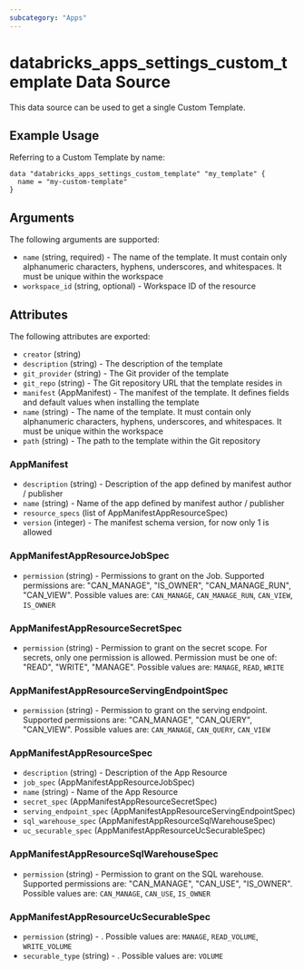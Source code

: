 ```yaml
---
subcategory: "Apps"
---
```

# databricks_apps_settings_custom_template Data Source
This data source can be used to get a single Custom Template.


## Example Usage
Referring to a Custom Template by name:

```hcl
data "databricks_apps_settings_custom_template" "my_template" {
  name = "my-custom-template"
}
```


## Arguments
The following arguments are supported:
* `name` (string, required) - The name of the template. It must contain only alphanumeric characters, hyphens, underscores, and whitespaces.
  It must be unique within the workspace
* `workspace_id` (string, optional) - Workspace ID of the resource

## Attributes
The following attributes are exported:
* `creator` (string)
* `description` (string) - The description of the template
* `git_provider` (string) - The Git provider of the template
* `git_repo` (string) - The Git repository URL that the template resides in
* `manifest` (AppManifest) - The manifest of the template. It defines fields and default values when installing the template
* `name` (string) - The name of the template. It must contain only alphanumeric characters, hyphens, underscores, and whitespaces.
  It must be unique within the workspace
* `path` (string) - The path to the template within the Git repository

### AppManifest
* `description` (string) - Description of the app defined by manifest author / publisher
* `name` (string) - Name of the app defined by manifest author / publisher
* `resource_specs` (list of AppManifestAppResourceSpec)
* `version` (integer) - The manifest schema version, for now only 1 is allowed

### AppManifestAppResourceJobSpec
* `permission` (string) - Permissions to grant on the Job. Supported permissions are: "CAN_MANAGE", "IS_OWNER", "CAN_MANAGE_RUN", "CAN_VIEW". Possible values are: `CAN_MANAGE`, `CAN_MANAGE_RUN`, `CAN_VIEW`, `IS_OWNER`

### AppManifestAppResourceSecretSpec
* `permission` (string) - Permission to grant on the secret scope. For secrets, only one permission is allowed. Permission must be one of: "READ", "WRITE", "MANAGE". Possible values are: `MANAGE`, `READ`, `WRITE`

### AppManifestAppResourceServingEndpointSpec
* `permission` (string) - Permission to grant on the serving endpoint. Supported permissions are: "CAN_MANAGE", "CAN_QUERY", "CAN_VIEW". Possible values are: `CAN_MANAGE`, `CAN_QUERY`, `CAN_VIEW`

### AppManifestAppResourceSpec
* `description` (string) - Description of the App Resource
* `job_spec` (AppManifestAppResourceJobSpec)
* `name` (string) - Name of the App Resource
* `secret_spec` (AppManifestAppResourceSecretSpec)
* `serving_endpoint_spec` (AppManifestAppResourceServingEndpointSpec)
* `sql_warehouse_spec` (AppManifestAppResourceSqlWarehouseSpec)
* `uc_securable_spec` (AppManifestAppResourceUcSecurableSpec)

### AppManifestAppResourceSqlWarehouseSpec
* `permission` (string) - Permission to grant on the SQL warehouse. Supported permissions are: "CAN_MANAGE", "CAN_USE", "IS_OWNER". Possible values are: `CAN_MANAGE`, `CAN_USE`, `IS_OWNER`

### AppManifestAppResourceUcSecurableSpec
* `permission` (string) - . Possible values are: `MANAGE`, `READ_VOLUME`, `WRITE_VOLUME`
* `securable_type` (string) - . Possible values are: `VOLUME`